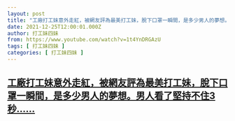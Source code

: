 ```yaml
---
layout: post
title: "工廠打工妹意外走紅，被網友評為最美打工妹，脫下口罩一瞬間，是多少男人的夢想。男人看了堅持不住3秒..."
date: 2021-12-25T12:00:01.000Z
author: 打工妹四妹
from: https://www.youtube.com/watch?v=1t4YnDRGAzU
tags: [ 打工妹四妹 ]
categories: [ 打工妹四妹 ]
---
```

<!--1640433601000-->
[工廠打工妹意外走紅，被網友評為最美打工妹，脫下口罩一瞬間，是多少男人的夢想。男人看了堅持不住3秒......](https://www.youtube.com/watch?v=1t4YnDRGAzU)
------

<div>

</div>
